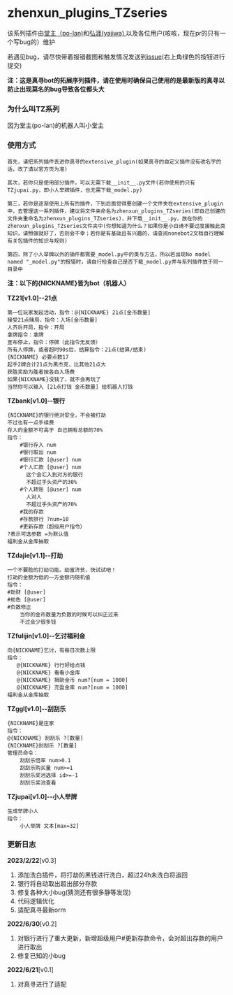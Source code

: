 
# zhenxun_plugins_TZseries
该系列插件由[堂主（po-lan)](https://github.com/po-lan)和[弘涯(yajiwa)](https://github.com/yajiwa),以及各位用户(咳咳，现在pr的只有一个写bug的）维护

若遇见bug，请尽快带着报错截图和触发情况发送到[issue](https://github.com/po-lan/zhenxun_plugins_TZseries/issues)(右上角绿色的按钮进行提交)

**注：这是真寻bot的拓展序列插件，请在使用时确保自己使用的是最新版的真寻以防止出现莫名的bug导致各位都头大**

### 为什么叫TZ系列

因为堂主(po-lan)的机器人叫小堂主

### 使用方式

    首先，请把系列插件丢进你真寻的extensive_plugin(如果真寻的自定义插件没有改名字的话，改了请以官方页为准)
    
    其次，若你只是使用部分插件，可以无需下载__init__.py文件(若你使用的只有TZjupai.py，即小人举牌插件，也无需下载_model.py)
    
    第三，若你是逐渐使用上所有的插件，下到后面觉得要创建一个文件夹在extensive_plugin中，去管理这一系列插件，建议将文件夹命名为zhenxun_plugins_TZseries(即自己创建的文件夹重命名为zhenxun_plugins_TZseries)，并下载__init__.py，放在你的zhenxun_plugins_TZseries文件夹中(你想知道为什么？如果你是小白请不要过度接触此类知识，请照做就好了，否则会不幸；若你是有基础且有兴趣的，请查阅nonebot2文档自行理解有关包插件的知识与规则)
    
    第四，除了小人举牌以外的插件都需要_model.py中的类与方法，所以若出现No model named "_model.py"的报错时，请自行检查自己是否下载_model.py并与系列插件放于同一目录中

**注：以下的{NICKNAME}皆为bot（机器人）**

**TZ21[v1.0]--21点**

    第一位玩家发起活动，指令：@{NICKNAME} 21点[金币数量]
    接受21点赌局，指令：入场[金币数量]
    人齐后开局，指令：开局
    拿牌指令：拿牌
    宣布停止，指令：停牌（此指令无反馈）
    所有人停牌，或者超时90s后，结算指令：21点(结算/结束)
    {NICKNAME} 必要点数17
    起手2牌合计21点为黑杰克，比其他21点大
    获胜奖励为胜者按各自入场费
    如果{NICKNAME}没钱了，就不会再玩了
    当然你可以输入 [21点打钱 金币数量] 给机器人打钱

**TZbank[v1.0]--银行**

    {NICKNAME}的银行绝对安全，不会被打劫
    不过也有一点手续费
    存入的金额不可高于 自己拥有总额的70%
    指令：
        #银行存入 num
        #银行取出 num
        #银行汇款 [@user] num 
        #个人汇款 [@user] num
          这个会汇入到对方的银行
          不超过手头资产的30%
        #个人转账 [@user] num
          人对人
          不超过手头资产的70%
        #我的存款
        #存款排行 ?num=10
        #更新存款（超级用户指令）
    ?表示可选参数 =为默认值
    福利金从金库抽取

**TZdajie[v1.1]--打劫**

    一个不要脸的打劫功能。劫富济贫，快试试吧！
    打劫的金额为低的一方金额内随机值
    指令：
    #劫财 [@user]
    #劫色 [@user]
    #负数修正
        当你的金币数量为负数的时候可以纠正过来
        不过会少很多钱

**TZfulijin[v1.0]--乞讨福利金**

    向{NICKNAME}乞讨，有每日次数上限
    指令：
       @{NICKNAME} 行行好给点钱
       @{NICKNAME} 看看小金库
       @{NICKNAME} 捐助金币 num?[num = 1000]
       @{NICKNAME} 充盈金库 num?[num = 1000]
    福利金从金库抽取

**TZggl[v1.0]--刮刮乐**

    {NICKNAME}是庄家
    指令：
    @{NICKNAME} 刮刮乐 ?[数量]
    {NICKNAME}刮刮乐 ?[数量]
    管理员命令：
        刮刮乐倍率 num>0.1
        刮刮乐购买量 num>=1
        刮刮乐奖池选择 id>=-1
        刮刮乐奖池查看 

**TZjupai[v1.0]--小人举牌**

    生成举牌小人
    指令：
        小人举牌 文本[max=32]

### 更新日志

**2023/2/22**[v0.3]

1. 添加洗白插件，将打劫的黑钱进行洗白，超过24h未洗白将追回
2. 银行将自动取出超出部分存款
3. 修复各种大小bug(猜测还有很多静等发现)
3. 代码逻辑优化
4. 适配真寻最新orm

**2022/6/30**[v0.2]

1. 对银行进行了重大更新，新增超级用户#更新存款命令，会对超出存款的用户进行取出
2. 修复已知的小bug

**2022/6/21**[v0.1]

1. 对真寻进行了适配



